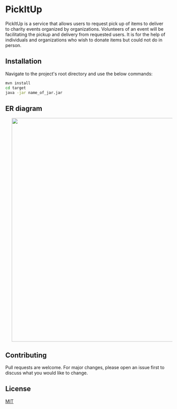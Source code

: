 # PickItUp

PickItUp is a service that allows users to request pick up of items to deliver to charity events organized by organizations. Volunteers of an event will be facilitating the pickup and delivery from requested users. It is for the help of individuals and organizations who wish to donate items but could not do in person.
## Installation

Navigate to the project's root directory and use the below commands:
```bash
mvn install
cd target
java -jar name_of_jar.jar
```

## ER diagram
<p align="center" >
  <img width="800" height="700" src="https://user-images.githubusercontent.com/29502161/132048212-d8475287-48a5-4848-98e8-13310b7409f1.png" hspace="20">
</p>

## Contributing
Pull requests are welcome. For major changes, please open an issue first to discuss what you would like to change.

## License
[MIT](https://choosealicense.com/licenses/mit/)
